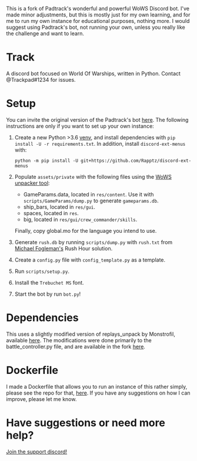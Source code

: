 ﻿This is a fork of Padtrack's wonderful and powerful WoWS Discord bot. I've made minor adjustments, but this is mostly just for my own learning, and for me to run my own instance for educational purposes, nothing more. I would suggest using Padtrack's bot, not running your own, unless you really like the challenge and want to learn.

# Track

A discord bot focused on World Of Warships, written in Python.
Contact @Trackpad#1234 for issues.


# Setup

You can invite the original version of the Padtrack's bot [here](https://discordapp.com/oauth2/authorize?client_id=633110582865952799&scope=bot&permissions=388160). The following instructions are only if you want to set up your own instance:

1. Create a new Python >3.6 [venv](https://docs.python.org/3/library/venv.html), and install dependencies with `pip install -U -r requirements.txt`. In addition, install `discord-ext-menus` with:
    ```
    python -m pip install -U git+https://github.com/Rapptz/discord-ext-menus
    ```

2. Populate `assets/private` with the following files using the [WoWS unpacker tool](https://forum.worldofwarships.eu/topic/113847-all-wows-unpack-tool-unpack-game-client-resources/):
    - GameParams.data, located in `res/content`. Use it with `scripts/GameParams/dump.py` to generate `gameparams.db`.
    - ship_bars, located in `res/gui`.
    - spaces, located in `res`.
    - big, located in `res/gui/crew_commander/skills`.

    Finally, copy global.mo for the language you intend to use.

3. Generate `rush.db` by running `scripts/dump.py` with `rush.txt` from [Michael Fogleman's](https://www.michaelfogleman.com/rush/) Rush Hour solution.

4. Create a `config.py` file with `config_template.py` as a template.

5. Run `scripts/setup.py`.

6. Install the `Trebuchet MS` font.

7. Start the bot by run `bot.py`!


# Dependencies

This uses a slightly modified version of replays_unpack by Monstrofil, available [here](https://github.com/Monstrofil/replays_unpack). The modifications were done primarily to the battle_controller.py file, and are available in the fork [here](https://github.com/Monstrofil/replays_unpack).

# Dockerfile

I made a Dockerfile that allows you to run an instance of this rather simply, please see the repo for that, [here](https://github.com/chemputer/track-docker). If you have any suggestions on how I can improve, please let me know.
# Have suggestions or need more help?
[Join the support discord!](https://discord.gg/dU39sjq)
